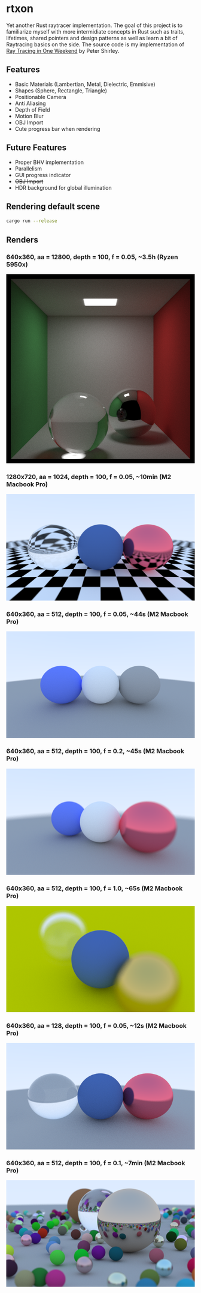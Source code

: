 # rtxon
Yet another Rust raytracer implementation. The goal of this project is to familiarize myself with more intermidiate concepts in Rust such as traits, lifetimes, shared pointers and design patterns as well as learn a bit of Raytracing basics on the side. The source code is my implementation of [Ray Tracing in One Weekend](https://raytracing.github.io/books/RayTracingInOneWeekend.html) by Peter Shirley.


## Features
- Basic Materials (Lambertian, Metal, Dielectric, Emmisive)
- Shapes (Sphere, Rectangle, Triangle)
- Positionable Camera
- Anti Aliasing
- Depth of Field
- Motion Blur
- OBJ Import
- Cute progress bar when rendering

## Future Features
- Proper BHV implementation
- Parallelism
- GUI progress indicator
- ~~OBJ Import~~
- HDR background for global illumination

## Rendering default scene
```bash
cargo run --release
```

## Renders

### 640x360, aa = 12800, depth = 100, f = 0.05, ~3.5h (Ryzen 5950x)
<img src="images/render7.png" alt="Cornell Box" width="650">

### 1280x720, aa = 1024, depth = 100, f = 0.05, ~10min (M2 Macbook Pro)
<img src="images/render6.png" alt="Scene 1" width="650">

### 640x360, aa = 512, depth = 100, f = 0.05, ~44s (M2 Macbook Pro)
![Scene 1](images/render1.png)

### 640x360, aa = 512, depth = 100, f = 0.2, ~45s (M2 Macbook Pro)
![Scene 2](images/render2.png)

### 640x360, aa = 512, depth = 100, f = 1.0, ~65s (M2 Macbook Pro)
![Scene 3](images/render3.png)

### 640x360, aa = 128, depth = 100, f = 0.05, ~12s (M2 Macbook Pro)
![Scene 4](images/render4.png)

### 640x360, aa = 512, depth = 100, f = 0.1, ~7min (M2 Macbook Pro)
![Scene 5](images/render5.png)
